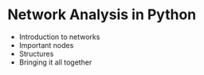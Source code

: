 # Network Analysis in Python #

* Introduction to networks
* Important nodes
* Structures
* Bringing it all together
